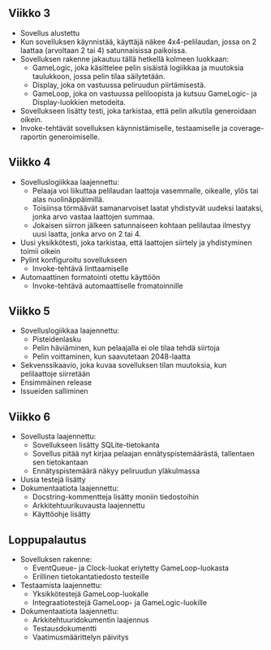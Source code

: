 ## Viikko 3

- Sovellus alustettu
- Kun sovelluksen käynnistää, käyttäjä näkee 4x4-pelilaudan, jossa on 2 laattaa (arvoltaan 2 tai 4) satunnaisissa paikoissa.
- Sovelluksen rakenne jakautuu tällä hetkellä kolmeen luokkaan:
  - GameLogic, joka käsittelee pelin sisäistä logiikkaa ja muutoksia taulukkoon, jossa pelin tilaa säilytetään.
  - Display, joka on vastuussa peliruudun piirtämisestä.
  - GameLoop, joka on vastuussa peliloopista ja kutsuu GameLogic- ja Display-luokkien metodeita.
- Sovellukseen lisätty testi, joka tarkistaa, että pelin alkutila generoidaan oikein.
- Invoke-tehtävät sovelluksen käynnistämiselle, testaamiselle ja coverage-raportin generoimiselle.

## Viikko 4

- Sovelluslogiikkaa laajennettu:
  - Pelaaja voi liikuttaa pelilaudan laattoja vasemmalle, oikealle, ylös tai alas nuolinäppäimillä.
  - Toisiinsa törmäävät samanarvoiset laatat yhdistyvät uudeksi laataksi, jonka arvo vastaa laattojen summaa.
  - Jokaisen siirron jälkeen satunnaiseen kohtaan pelilautaa ilmestyy uusi laatta, jonka arvo on 2 tai 4.
- Uusi yksikkötesti, joka tarkistaa, että laattojen siirtely ja yhdistyminen toimii oikein
- Pylint konfiguroitu sovellukseen
  - Invoke-tehtävä linttaamiselle
- Automaattinen formatointi otettu käyttöön
  - Invoke-tehtävä automaattiselle fromatoinnille

## Viikko 5

- Sovelluslogiikkaa laajennettu:
  - Pisteidenlasku
  - Pelin häviäminen, kun pelaajalla ei ole tilaa tehdä siirtoja
  - Pelin voittaminen, kun saavutetaan 2048-laatta
- Sekvenssikaavio, joka kuvaa sovelluksen tilan muutoksia, kun pelilaattoje siirretään
- Ensimmäinen release
- Issueiden salliminen

## Viikko 6

- Sovellusta laajennettu:
  - Sovellukseen lisätty SQLite-tietokanta
  - Sovellus pitää nyt kirjaa pelaajan ennätyspistemäärästä, tallentaen sen tietokantaan
  - Ennätyspistemäärä näkyy peliruudun yläkulmassa
- Uusia testejä lisätty
- Dokumentaatiota laajennettu:
  - Docstring-kommentteja lisätty moniin tiedostoihin
  - Arkkitehtuurikuvausta laajennettu
  - Käyttöohje lisätty

## Loppupalautus

- Sovelluksen rakenne:
  - EventQueue- ja Clock-luokat eriytetty GameLoop-luokasta
  - Erillinen tietokantatiedosto testeille
- Testaamista laajennettu:
  - Yksikkötestejä GameLoop-luokalle
  - Integraatiotestejä GameLoop- ja GameLogic-luokille
- Dokumentaatiota laajennettu:
  - Arkkitehtuuridokumentin laajennus
  - Testausdokumentti
  - Vaatimusmäärittelyn päivitys
